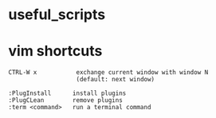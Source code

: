 # useful_scripts


# vim shortcuts
```
CTRL-W x           exchange current window with window N
                   (default: next window)
```

```
:PlugInstall      install plugins
:PlugCLean        remove plugins
:term <command>   run a terminal command
